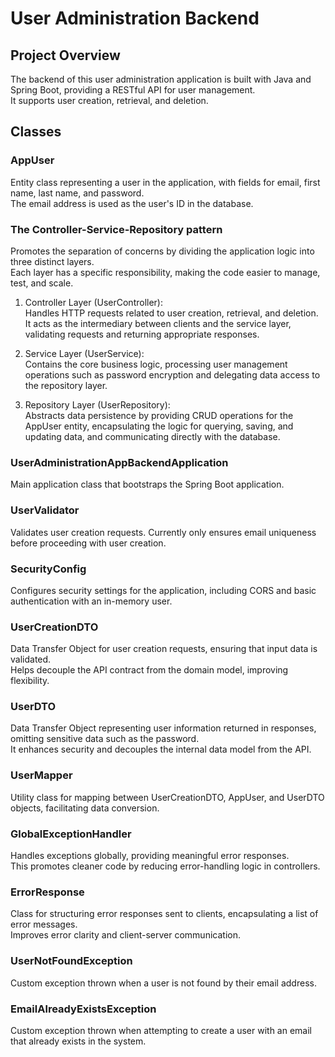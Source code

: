 # User Administration Backend

## Project Overview
The backend of this user administration application is built with Java and Spring Boot, providing a RESTful API for user management.\
It supports user creation, retrieval, and deletion.

## Classes
### AppUser
Entity class representing a user in the application, with fields for email, first name, last name, and password.\
The email address is used as the user's ID in the database.

### The Controller-Service-Repository pattern
Promotes the separation of concerns by dividing the application logic into three distinct layers.\
Each layer has a specific responsibility, making the code easier to manage, test, and scale. 

1. Controller Layer (UserController):\
Handles HTTP requests related to user creation, retrieval, and deletion.\
It acts as the intermediary between clients and the service layer, validating requests and returning appropriate responses.

2. Service Layer (UserService):\
Contains the core business logic, processing user management operations such as password encryption and delegating data access to the repository layer.

3. Repository Layer (UserRepository):\
Abstracts data persistence by providing CRUD operations for the AppUser entity, encapsulating the logic for querying, saving, and updating data, and communicating directly with the database.

### UserAdministrationAppBackendApplication
Main application class that bootstraps the Spring Boot application.

### UserValidator
Validates user creation requests. Currently only ensures email uniqueness before proceeding with user creation.

### SecurityConfig
Configures security settings for the application, including CORS and basic authentication with an in-memory user.

### UserCreationDTO
Data Transfer Object for user creation requests, ensuring that input data is validated.\
Helps decouple the API contract from the domain model, improving flexibility.

### UserDTO
Data Transfer Object representing user information returned in responses, omitting sensitive data such as the password.\
It enhances security and decouples the internal data model from the API.

### UserMapper
Utility class for mapping between UserCreationDTO, AppUser, and UserDTO objects, facilitating data conversion.

### GlobalExceptionHandler
Handles exceptions globally, providing meaningful error responses.\
This promotes cleaner code by reducing error-handling logic in controllers.

### ErrorResponse
Class for structuring error responses sent to clients, encapsulating a list of error messages.\
Improves error clarity and client-server communication.

### UserNotFoundException
Custom exception thrown when a user is not found by their email address.

### EmailAlreadyExistsException
Custom exception thrown when attempting to create a user with an email that already exists in the system.
